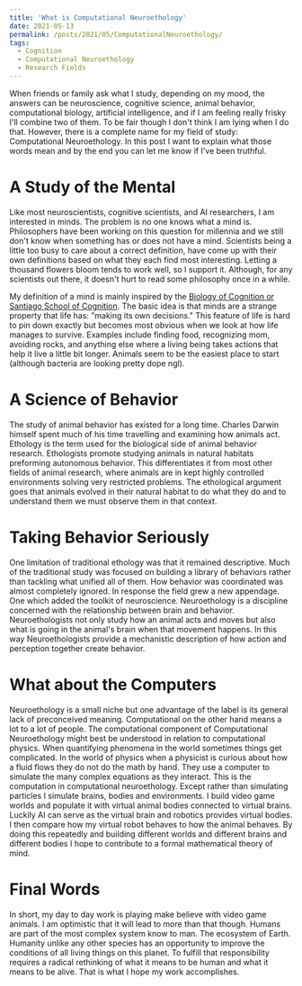 ```yaml
---
title: 'What is Computational Neuroethology'
date: 2021-05-13
permalink: /posts/2021/05/ComputationalNeuroethology/
tags:
  - Cognition
  - Computational Neuroethology
  - Research Fields
---
```


When friends or family ask what I study, depending on my mood, the answers can be neuroscience, cognitive science,
animal behavior, computational biology, artificial intelligence, and if I am feeling really frisky I'll combine two 
of them. To be fair though I don't think I am lying when I do that. However, there is a complete name for my
field of study: Computational Neuroethology. In this post I want to explain what those words mean and by the end 
you can let me know if I've been truthful.

A Study of the Mental
===============
Like most neuroscientists, cognitive scientists, and AI researchers, I am interested in minds. 
The problem is no one knows what a mind is. Philosophers have been working on this question 
for millennia and we still don't know when something has or does not have a mind. 
Scientists being a little too busy to care about a correct definition, have come up with 
their own definitions based on what they each find most interesting. 
Letting a thousand flowers bloom tends to work well, so I support it. Although, for any scientists
out there, it doesn't hurt to read some philosophy once in a while.

My definition of a mind is mainly inspired by the [Biology of Cognition or Santiago
School of Cognition](https://en.wikipedia.org/wiki/Santiago_theory_of_cognition). The basic idea is
that minds are a strange property that life has: "making its own decisions." This feature of life
is hard to pin down exactly but becomes most obvious when we look at how life manages to survive. Examples
include finding food, recognizing mom, avoiding rocks, and anything else where a living being takes actions
that help it live a little bit longer. Animals seem to be the easiest place to start (although bacteria are
looking pretty dope ngl).

A Science of Behavior
=========
The study of animal behavior has existed for a long time. Charles Darwin himself spent much of his time travelling
and examining how animals act. Ethology is the term used for the biological side of animal behavior research. 
Ethologists promote studying animals in natural habitats preforming autonomous behavior. This differentiates it from 
most other fields of animal research, where animals are in kept highly controlled environments solving very 
restricted problems. The ethological argument goes that animals evolved in their natural habitat to do what they 
do and to understand them we must observe them in that context.

Taking Behavior Seriously
==========================
One limitation of traditional ethology was that it remained descriptive. Much of the traditional study was
focused on building a library of behaviors rather than tackling what unified all of them. How behavior was 
coordinated was almost completely ignored. In response the field grew a new appendage. One which
added the toolkit of neuroscience. Neuroethology is a discipline concerned with the relationship between brain
and behavior. Neuroethologists not only study how an animal acts and moves but also what is going in the animal's
brain when that movement happens. In this way Neuroethologists provide a mechanistic description of how action and
perception together create behavior.

What about the Computers
===========================
Neuroethology is a small niche but one advantage of the label is its general lack of preconceived meaning. Computational
on the other hand means a lot to a lot of people. The computational component of Computational Neuroethology might best 
be understood in relation to computational physics. When quantifying phenomena in the world sometimes things get complicated.
In the world of physics when a physicist is curious about how a fluid flows they do not do the math by hand. They use 
a computer to simulate the many complex equations as they interact. This is the computation in computational neuroethology. 
Except rather than simulating particles I simulate brains, bodies and environments. I build video game worlds and 
populate it with virtual animal bodies connected to virtual brains. 
Luckily AI can serve as the virtual brain and robotics provides virtual bodies. I then compare how 
my virtual robot behaves to how the animal behaves. By doing this 
repeatedly and building different worlds and different brains
and different bodies I hope to contribute to a formal mathematical theory of mind.

Final Words
==================
In short, my day to day work is playing make believe with video game animals.
I am optimistic that it will lead to more than that though. Humans are part 
of the most complex system know to man. The ecosystem of Earth.
Humanity unlike any other species has an opportunity to improve the conditions 
of all living things on this planet. To fulfill that 
responsibility requires a radical rethinking of what it means to be human and what it means to be alive. 
That is what I hope my work accomplishes.
